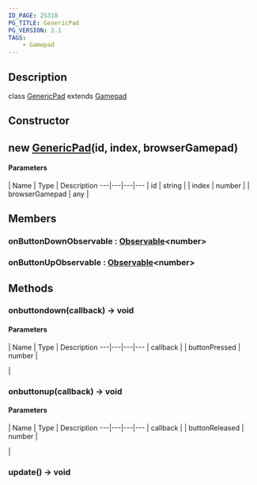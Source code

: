 ```yaml
---
ID_PAGE: 25318
PG_TITLE: GenericPad
PG_VERSION: 2.1
TAGS:
    - Gamepad
---
```

## Description

class [GenericPad](/classes/3.1/GenericPad) extends [Gamepad](/classes/3.1/Gamepad)



## Constructor

## new [GenericPad](/classes/3.1/GenericPad)(id, index, browserGamepad)



#### Parameters
 | Name | Type | Description
---|---|---|---
 | id | string | 
 | index | number | 
 | browserGamepad | any | 
## Members

### onButtonDownObservable : [Observable](/classes/3.1/Observable)&lt;number&gt;


### onButtonUpObservable : [Observable](/classes/3.1/Observable)&lt;number&gt;


## Methods

### onbuttondown(callback) &rarr; void



#### Parameters
 | Name | Type | Description
---|---|---|---
 | callback |  | buttonPressed | number | 

 | 
### onbuttonup(callback) &rarr; void



#### Parameters
 | Name | Type | Description
---|---|---|---
 | callback |  | buttonReleased | number | 

 | 
### update() &rarr; void


